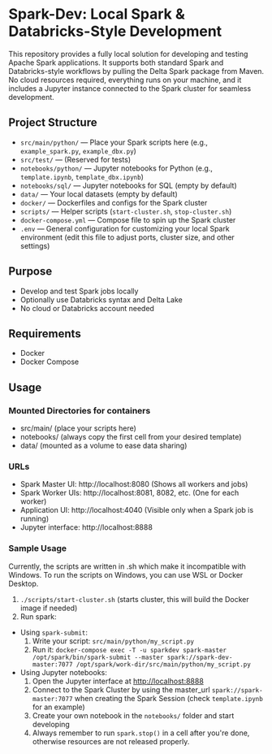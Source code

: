 # Spark-Dev: Local Spark & Databricks-Style Development

This repository provides a fully local solution for developing and testing Apache Spark applications. It supports both standard Spark and Databricks-style workflows by pulling the Delta Spark package from Maven. No cloud resources required, everything runs on your machine, and it includes a Jupyter instance connected to the Spark cluster for seamless development.

## Project Structure

- `src/main/python/` — Place your Spark scripts here (e.g., `example_spark.py`, `example_dbx.py`)
- `src/test/` — (Reserved for tests)
- `notebooks/python/` — Jupyter notebooks for Python (e.g., `template.ipynb`, `template_dbx.ipynb`)
- `notebooks/sql/` — Jupyter notebooks for SQL (empty by default)
- `data/` — Your local datasets (empty by default)
- `docker/` — Dockerfiles and configs for the Spark cluster
- `scripts/` — Helper scripts (`start-cluster.sh`, `stop-cluster.sh`)
- `docker-compose.yml` — Compose file to spin up the Spark cluster
- `.env` — General configuration for customizing your local Spark environment (edit this file to adjust ports, cluster size, and other settings)

## Purpose

- Develop and test Spark jobs locally
- Optionally use Databricks syntax and Delta Lake
- No cloud or Databricks account needed

## Requirements

- Docker
- Docker Compose

## Usage
### Mounted Directories for containers
- src/main/ (place your scripts here)
- notebooks/ (always copy the first cell from your desired template)
- data/ (mounted as a volume to ease data sharing)

### URLs
- Spark Master UI: http://localhost:8080 (Shows all workers and jobs)
- Spark Worker UIs: http://localhost:8081, 8082, etc. (One for each worker)
- Application UI: http://localhost:4040 (Visible only when a Spark job is running)
- Jupyter interface: http://localhost:8888

### Sample Usage
Currently, the scripts are written in .sh which make it incompatible with Windows. To run the scripts on Windows, you can use WSL or Docker Desktop.

1. `./scripts/start-cluster.sh` (starts cluster, this will build the Docker image if needed)
2. Run spark:
  - Using `spark-submit`:
    1. Write your script: `src/main/python/my_script.py`
    2. Run it: `docker-compose exec -T -u sparkdev spark-master /opt/spark/bin/spark-submit --master spark://spark-dev-master:7077 /opt/spark/work-dir/src/main/python/my_script.py`
  - Using Jupyter notebooks:
    1. Open the Jupyter interface at [http://localhost:8888](http://localhost:8888)
    2. Connect to the Spark Cluster by using the master_url `spark://spark-master:7077` when creating the Spark Session (check `template.ipynb` for an example)
    3. Create your own notebook in the `notebooks/` folder and start developing
    4. Always remember to run `spark.stop()` in a cell after you're done, otherwise resources are not released properly.
